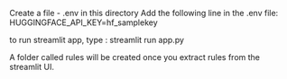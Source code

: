 Create a file - .env in this directory
Add the following line in the .env file: 
HUGGINGFACE_API_KEY=hf_samplekey


to run streamlit app, type : 
streamlit run app.py

A folder called rules will be created once you extract rules from the streamlit UI.
